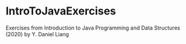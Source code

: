 # IntroToJavaExercises

Exercises from Introduction to Java Programming and Data Structures (2020) by Y. Daniel Liang
